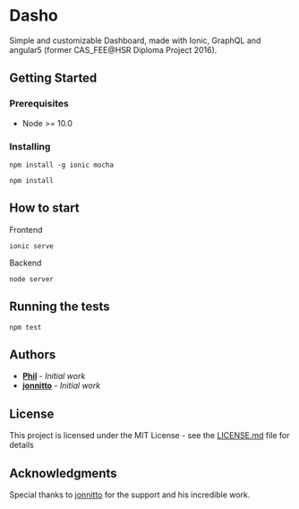 # Dasho

Simple and customizable Dashboard, made with Ionic, GraphQL and angular5 (former CAS_FEE@HSR Diploma Project 2016).

## Getting Started

### Prerequisites

- Node >= 10.0

### Installing

```
npm install -g ionic mocha
```

```
npm install
```

## How to start

Frontend

```
ionic serve
```

Backend

```
node server
```

## Running the tests

```
npm test
```

## Authors

* **[Phil](https://github.com/pbachman)** - *Initial work*
* **[jonnitto](https://github.com/jonnitto)** - *Initial work* 

## License

This project is licensed under the MIT License - see the [LICENSE.md](LICENSE.md) file for details

## Acknowledgments

Special thanks to [jonnitto](https://github.com/jonnitto) for the support and his incredible work.
